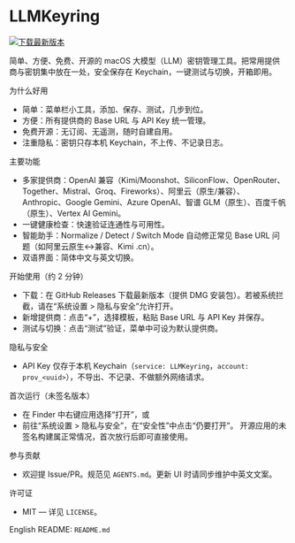 # LLMKeyring

[![下载最新版本](https://img.shields.io/github/v/release/niehu2018/LLMKeyring?label=%E4%B8%8B%E8%BD%BD%E6%9C%80%E6%96%B0%E7%89%88%E6%9C%AC)](https://github.com/niehu2018/LLMKeyring/releases/latest)

简单、方便、免费、开源的 macOS 大模型（LLM）密钥管理工具。把常用提供商与密钥集中放在一处，安全保存在 Keychain，一键测试与切换，开箱即用。

为什么好用
- 简单：菜单栏小工具，添加、保存、测试，几步到位。
- 方便：所有提供商的 Base URL 与 API Key 统一管理。
- 免费开源：无订阅、无遥测，随时自建自用。
- 注重隐私：密钥只存本机 Keychain，不上传、不记录日志。

主要功能
- 多家提供商：OpenAI 兼容（Kimi/Moonshot、SiliconFlow、OpenRouter、Together、Mistral、Groq、Fireworks）、阿里云（原生/兼容）、Anthropic、Google Gemini、Azure OpenAI、智谱 GLM（原生）、百度千帆（原生）、Vertex AI Gemini。
- 一键健康检查：快速验证连通性与可用性。
- 智能助手：Normalize / Detect / Switch Mode 自动修正常见 Base URL 问题（如阿里云原生↔兼容、Kimi .cn）。
- 双语界面：简体中文与英文切换。

开始使用（约 2 分钟）
- 下载：在 GitHub Releases 下载最新版本（提供 DMG 安装包）。若被系统拦截，请在“系统设置 > 隐私与安全”允许打开。
- 新增提供商：点击“+”，选择模板，粘贴 Base URL 与 API Key 并保存。
- 测试与切换：点击“测试”验证，菜单中可设为默认提供商。

隐私与安全
- API Key 仅存于本机 Keychain（`service: LLMKeyring`，`account: prov_<uuid>`），不导出、不记录、不做额外网络请求。

首次运行（未签名版本）
- 在 Finder 中右键应用选择“打开”，或
- 前往“系统设置 > 隐私与安全”，在“安全性”中点击“仍要打开”。
开源应用的未签名构建属正常情况，首次放行后即可直接使用。

参与贡献
- 欢迎提 Issue/PR。规范见 `AGENTS.md`。更新 UI 时请同步维护中英文文案。

许可证
- MIT — 详见 `LICENSE`。

English README: `README.md`
